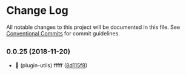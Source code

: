 # Change Log

All notable changes to this project will be documented in this file.
See [Conventional Commits](https://conventionalcommits.org) for commit guidelines.

## <small>0.0.25 (2018-11-20)</small>

* :bug: (plugin-utils) fffff ([8d115f8](https://github.com/BarryYan/nsp/commit/8d115f8))
